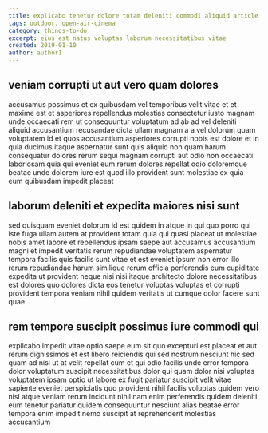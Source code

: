 ```yaml
---
title: explicabo tenetur dolore totam deleniti commodi aliquid article 6749
tags: outdoor, open-air-cinema
category: things-to-do
excerpt: eius est natus voluptas laborum necessitatibus vitae
created: 2019-01-10
author: author1
---
```


## veniam corrupti ut aut vero quam dolores

accusamus possimus et ex quibusdam vel temporibus velit vitae et et maxime est et asperiores repellendus molestias consectetur iusto magnam unde occaecati rem ut consequuntur voluptatum ad ab ad vel deleniti aliquid accusantium recusandae dicta ullam magnam a a vel dolorum quam voluptatem id et quos accusantium asperiores corrupti nobis est dolore et in quia ducimus itaque aspernatur sunt quis aliquid non quam harum consequatur dolores rerum sequi magnam corrupti aut odio non occaecati laboriosam quia qui eveniet eum rerum dolores repellat odio doloremque beatae unde dolorem iure est quod illo provident sunt molestiae ex quia eum quibusdam impedit placeat

## laborum deleniti et expedita maiores nisi sunt

sed quisquam eveniet dolorum id est quidem in atque in qui quo porro qui iste fuga ullam autem at provident totam quia qui quasi placeat ut molestiae nobis amet labore et repellendus ipsam saepe aut accusamus accusantium magni et impedit veritatis rerum repudiandae voluptatem aspernatur tempora facilis quis facilis sunt vitae et est eveniet ipsum non error illo rerum repudiandae harum similique rerum officia perferendis eum cupiditate expedita ut provident neque nisi nisi itaque architecto dolore necessitatibus est dolores quo dolores dicta eos tenetur voluptas voluptas et corrupti provident tempora veniam nihil quidem veritatis ut cumque dolor facere sunt quae

## rem tempore suscipit possimus iure commodi qui

explicabo impedit vitae optio saepe eum sit quo excepturi est placeat et aut rerum dignissimos et est libero reiciendis qui sed nostrum nesciunt hic sed quam ad nisi ut at velit repellat cum et qui odio facilis unde error tempora dolor voluptatum suscipit necessitatibus dolor qui quam dolor nisi voluptas voluptatem ipsam optio ut labore ex fugit pariatur suscipit velit vitae sapiente eveniet perspiciatis quo provident nihil facilis voluptas quidem vero nisi atque veniam rerum incidunt nihil nam enim perferendis quidem deleniti eum tenetur pariatur quidem consequuntur nesciunt alias beatae error tempora enim impedit nemo suscipit at reprehenderit molestias accusantium

